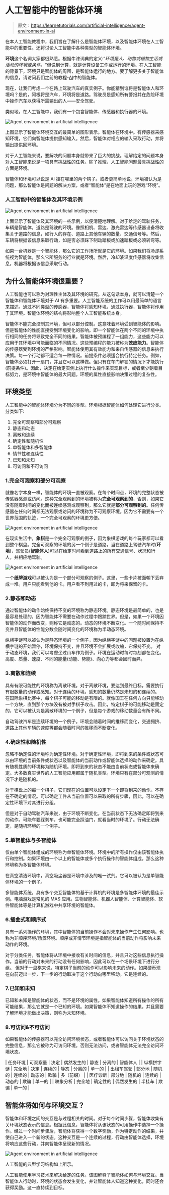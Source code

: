 # 人工智能中的智能体环境

> 原文：<https://learnetutorials.com/artificial-intelligence/agent-environment-in-ai>

在本人工智能教程中，我们旨在了解什么是智能体环境，以及智能体环境在人工智能中的重要性。还将讨论人工智能中各种类型的智能体环境。

**环境**这个名词大家都很熟悉。根据牛津词典的定义:“*环境是人、动物或植物生活或活动的环境或条件。*“但说到计算，就是计算设备工作或运行的环境。在人工智能的背景下，环境只是智能体的周围，是智能体运行的地方。要了解更多关于智能体的信息，请访问我们之前的教程-[AI](../artificial-intelligence/intelligent-agents-in-ai)中的智能体。

现在，让我们考虑一个在路上驾驶汽车的真实例子。你能猜到谁将是智能体人和环境吗？是的，阿根将是汽车，环境将是道路。驾驶员是感知所有警报并在危险环境中操作汽车以获得所需输出的人——安全驾驶。

类似地，在人工智能中，我们有一个包含智能体、传感器和执行器的环境。

![Agent environment in artificial intelligence](img/a6b2570a5a42b1df6bcf455937771b40.png)

上图显示了智能体环境交互的最简单的图形表示。智能体在环境中。有传感器来感知环境，它们向智能体提供感知输入。然后，智能体对相应的输入采取行动，并将输出提供回环境。

对于人工智能来说，要解决的问题本身就带来了巨大的挑战。理解给定的问题本身对人工智能来说是一项具有挑战性的任务。除了推理，人工智能问题最具挑战性的方面是环境。

智能体和环境可以说是 AI 挂在哪里的两个钩子。或者更简单地说，环境被认为是问题，那么智能体是问题的解决方案，或者“智能体”是在地面上玩的游戏“环境”。

### 人工智能中的智能体及其环境示例

![Agent environment in artificial intelligence](img/23fe2940a8d56fc7f16fad7d41da9f6c.png)

上面显示了智能体及其环境的一些示例，以便清楚地理解。对于给定的驾驶任务，车辆是智能体，道路是驾驶的环境。像照相机、雷达、激光雷达等传感器设备将收集关于道路的信息，如行人的存在、道路上其他车辆的数量、交通信号等。然后，车辆将根据该信息采取行动，如是否必须踩下制动踏板或加速踏板或必须转弯等。

如果一台机器是一个智能体，那么它的工作场所就是它的环境。如果我们将冷却系统视为智能体，那么它所服务的行业就是环境。然后，冷却液温度传感器将收集信息，机器将根据该信息采取行动。

## 为什么智能体环境很重要？

人工智能也可以称为对理性主体及其环境的研究。从这句话本身，就可以清楚一个智能体和智能体环境对于 AI 有多重要。人工智能系统的工作可以用最简单的语言来描述。通过不同类型的传感器，智能体将感知环境，通过执行器，智能体将作用于其环境。智能体环境的结构将影响整个人工智能系统本身。

智能体不能完全控制其环境，但可以部分控制。这意味着环境受到智能体的影响。但是智能体的性能直接受到环境变化的影响。即一个智能体在两个不同的环境中执行相同的任务将导致完全不同的结果。智能体被预编程了一组能力，这些能力可以应用于其环境中可能面临的不同情况。这些预编程的能力被称为**效应能力**。智能体的传感器受到环境的严格影响。智能体使用其有效能力和来自传感器的信息来执行决策。每一个行动都不适合每一种情况。前提条件必须适合执行特定任务。例如，智能体必须打开一扇门，并且它可以这样做。但只有在车门解锁的情况下才能执行(前提条件)。因此，决定在给定实例上执行什么操作来实现目标，或者至少朝着目标努力，是环境中智能体的最大问题。环境的属性直接影响决策过程的复杂性。

## 环境类型

人工智能中的智能体环境分为不同的类型。环境根据智能体如何处理它进行分类。
分类如下:

1.  完全可观察和部分可观察
2.  静态和动态
3.  离散和连续
4.  确定性和随机性
5.  单智能体和多智能体
6.  情节性和连续性
7.  已知和未知
8.  可访问和不可访问

### 1.完全可观察和部分可观察

就像名字本身一样，智能体的环境一直被观察。在每个时间点，环境的完整状态被传感器感测或访问。这种完全观察到的环境被称为**完全可观察到的**，否则，如果它没有随着时间的变化而被连续感测或观察到，那么它就是**部分可观察到的**。任何传感器在任何时间都无法观察或访问的环境称为不可观察环境。因为它不需要有一个世界范围的轨迹，一个完全可观察的环境更方便。

![Agent environment in artificial intelligence](img/e1075ab91cdac1c11df30aa3d9776103.png)

在现实生活中，**象棋**是一个完全可观察的例子，因为象棋游戏的每个玩家都可以看到整个棋盘。完全可观察的环境的另一个例子是道路，当在道路上驾驶汽车时(**环境**)，驾驶员(**智能体人**)可以在给定时间看到道路上的所有交通信号、状况和行人，并相应地驾驶。

![Agent environment in artificial intelligence](img/445133c3efa3f8285ae15291aae9803a.png)

一个**纸牌游戏**可以被认为是一个部分可观察的例子。这里，一些卡片被面朝下丢弃成一堆。用户只能看到他的卡。用户看不到用过的卡，即为将来保留的卡。

### 2.静态和动态

通过智能体的动作始终保持不变的环境称为静态环境。静态环境是最简单的，也是最容易处理的，因为智能体不需要在动作过程中跟踪世界。但是，如果一个环境因智能体的动作而改变，则称它是动态的。动态的环境不断变化。一个随时间保持不变并且智能体的性能分数会随时间变化的环境称为半动态环境。

纵横字谜可以被认为是静态环境的一个例子，因为纵横字谜中的问题被设置为在纵横字谜的开始暂停，环境保持不变，并且环境不会扩展或收缩，它保持不变。
对于动态环境，我们可以考虑坐过山车作为例子。环境在运动时每时每刻都在变化。高度、质量、速度、不同的能量(动能、势能)、向心力等都会因时而异。

### 3.离散和连续

具有有限可能性的环境称为离散环境。对于离散环境，要达到最终目标，需要执行有限数量的动作或感知。对于连续的环境，感知的数量仍然是未知的和连续的。
在国际象棋比赛中，每个棋子可能的移动是有限的。就像国王在任何方向只能移动一个方块，直到那个方块没有被对手棋子攻击。因此，特定棋子的可能移动是固定的，它可以被认为是离散环境的一个例子，但是每个游戏的移动数量会有所不同。

自动驾驶汽车是连续环境的一个例子。环境会随着时间的推移而变化，交通拥挤、道路上其他车辆的速度等都会随着时间的推移而不断变化。

### 4.确定性和随机性

忽略不确定性的环境称为确定性环境。对于确定性环境，即将到来的条件或状态可以由环境的当前条件或状态以及智能体的当前动作或智能体选择的动作来确定。具有随机性质的环境称为随机环境。即将到来的状态不能由当前状态或智能体来确定。大多数真实世界的人工智能应用都属于随机类型。环境只有在部分可观测的情况下才是随机的。

对于棋盘上的每一个棋子，它们现在的位置可以设定下一个即将到来的动作。不存在不确定的情况。可以确定工件从当前位置可以采取的所有步骤，因此，可以在确定性环境下对其进行分组。

但是对于自动驾驶汽车来说，由于环境不断变化，在当前状态下无法确定即将到来的动作。可能车要踩刹车，也可能完全踩油门，就看当时的环境了。行动无法确定，是随机环境的一个例子。

### 5.单智能体与多智能体

仅由单个智能体组成的环境称为单智能体环境。环境中的所有操作仅由该智能体执行和控制。如果环境由一个以上的智能体或多个执行操作的智能体组成，那么这种环境称为多智能体环境。

在真空清洁环境中，真空吸尘器是环境中涉及的唯一试剂。它可以被认为是单智能体环境的一个例子。

多智能体系统，具有多个交互智能体的基于计算机的环境是多智能体环境的最佳示例。电脑游戏是常见的 MAS 应用。生物智能体、机器人智能体、计算智能体、软件智能体等是计算机游戏中共享环境的智能体。

### 6.插曲式和顺序式

具有一系列操作的环境，其中智能体的当前操作不会对未来操作产生任何影响。也称为非顺序环境/场景环境。顺序或非情节环境是指智能体的当前动作将影响未来动作的环境。

对于分类任务，智能体将从环境中接收有关时间的信息，并且只对这些信息执行操作。当前的行动对未来的行动没有任何影响，因此可以在一个场景环境下进行分组。
但对于一盘棋来说，特定棋子当前的动作可以影响未来的动作。如果硬币现在向前迈出一步，下一步的行动取决于这个行动向哪里移动。它是连续的。

### 7.已知和未知

已知和未知是智能体的状态，而不是环境的属性。如果智能体知道所有操作的所有可能结果，那么它就是一个已知的环境。如果智能体不知道操作的结果，并且需要了解环境才能做出决策，则称为未知环境。

### 8.可访问&不可访问

如果智能体的传感器可以完全访问环境状态，或者智能体可以访问关于环境状态的完整信息，那么它被称为可访问环境。否则无法访问，或者智能体无法完全访问环境状态。

| 任务环境 | 可观察量 | 决定 | 偶然发生的 | 静态 | 分离的 | 智能体人 |
| 纵横拼字谜 | 完全地 | 决定 | 连续的 | 静态 | 分离的 | 单一的 |
| 出租车驾驶 | 部分地 | 随机的 | 连续的 | 动态的 | 欺骗 | 多（前缀） |
| 医疗诊断 | 部分地 | 随机的 | 连续的 | 动态的 | 欺骗 | 单一的 |
| 映象分析 | 完全地 | 确定性的 | 偶然发生的 | 半挂车 | 欺骗 | 单一的 |

## 智能体将如何与环境交互？

智能体和环境之间的交互是与过程相关的时间。对于每个时间步骤，智能体收集有关环境状态表示的信息。根据此信息，智能体将从该状态的可用操作中选择一个操作。经过一个时间步骤后，智能体将获得一个数字奖励，作为特定动作的结果，并使自己进入一个新的状态。这种交互是一个连续的过程，行动由智能体选择，环境将响应这些行动，并向智能体呈现新的情况。

![Agent environment in artificial intelligence](img/49ebff2b06e023c64e1a86005ccb841a.png)

人工智能的典型学习结构如上所示。

人工智能使用学习技术来解决给定的任务。该图解释了智能体如何与环境交互。当智能体人行动时，环境的状态会发生变化，并让智能体人知道这种变化，同时还会获得奖励。这一直持续到目标。